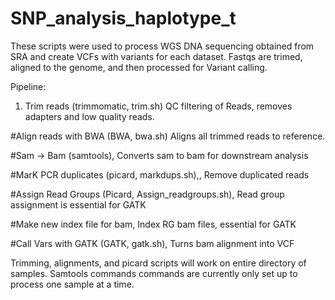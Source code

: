 # SNP_analysis_haplotype_t

These scripts were used to process WGS DNA sequencing obtained from SRA and create VCFs with variants for each dataset.
Fastqs are trimed, aligned to the genome, and then processed for Variant calling.

Pipeline:

1. Trim reads (trimmomatic, trim.sh) QC filtering of Reads, removes adapters and low quality reads.

#Align reads with BWA (BWA, bwa.sh) Aligns all trimmed reads to reference.

#Sam -> Bam (samtools), Converts sam to bam for downstream analysis

#MarK PCR duplicates (picard, markdups.sh),, Remove duplicated reads 

#Assign Read Groups (Picard, Assign_readgroups.sh), Read group assignment is essential for GATK 

#Make new index file for bam, Index RG bam files, essential for GATK

#Call Vars with GATK (GATK, gatk.sh), Turns bam alignment into VCF 


Trimming, alignments, and picard scripts will work on entire directory of samples.
Samtools commands commands are currently only set up to process one sample at a time.
